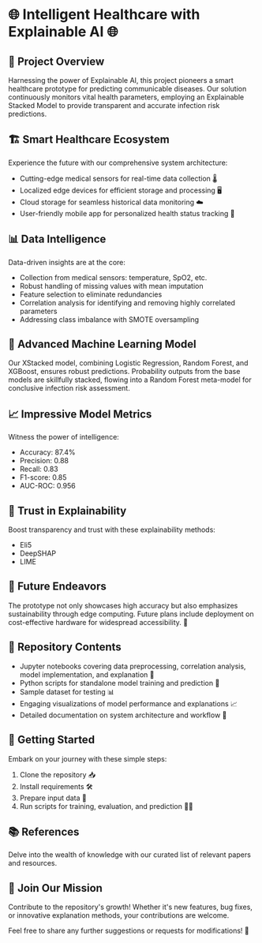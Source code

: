 # 🌐 Intelligent Healthcare with Explainable AI 🌐

## 🚀 Project Overview
Harnessing the power of Explainable AI, this project pioneers a smart healthcare prototype for predicting communicable diseases. Our solution continuously monitors vital health parameters, employing an Explainable Stacked Model to provide transparent and accurate infection risk predictions.

## 🏗️ Smart Healthcare Ecosystem
Experience the future with our comprehensive system architecture:
- Cutting-edge medical sensors for real-time data collection 🌡️
- Localized edge devices for efficient storage and processing 🖥️
- Cloud storage for seamless historical data monitoring ☁️
- User-friendly mobile app for personalized health status tracking 📱

## 📊 Data Intelligence
Data-driven insights are at the core:
- Collection from medical sensors: temperature, SpO2, etc.
- Robust handling of missing values with mean imputation
- Feature selection to eliminate redundancies
- Correlation analysis for identifying and removing highly correlated parameters
- Addressing class imbalance with SMOTE oversampling

## 🧠 Advanced Machine Learning Model
Our XStacked model, combining Logistic Regression, Random Forest, and XGBoost, ensures robust predictions. Probability outputs from the base models are skillfully stacked, flowing into a Random Forest meta-model for conclusive infection risk assessment.

## 📈 Impressive Model Metrics
Witness the power of intelligence:
- Accuracy: 87.4%
- Precision: 0.88
- Recall: 0.83
- F1-score: 0.85
- AUC-ROC: 0.956

## 📝 Trust in Explainability
Boost transparency and trust with these explainability methods:
- Eli5
- DeepSHAP
- LIME

## 🎯 Future Endeavors
The prototype not only showcases high accuracy but also emphasizes sustainability through edge computing. Future plans include deployment on cost-effective hardware for widespread accessibility. 🚀

## 📂 Repository Contents
- Jupyter notebooks covering data preprocessing, correlation analysis, model implementation, and explanation 📔
- Python scripts for standalone model training and prediction 🐍
- Sample dataset for testing 📊
- Engaging visualizations of model performance and explanations 📈
- Detailed documentation on system architecture and workflow 📄

## 🚀 Getting Started
Embark on your journey with these simple steps:
1. Clone the repository 📥
2. Install requirements 🛠️
3. Prepare input data 📂
4. Run scripts for training, evaluation, and prediction 🏃‍♂️

## 📚 References
Delve into the wealth of knowledge with our curated list of relevant papers and resources.

## 🤝 Join Our Mission
Contribute to the repository's growth! Whether it's new features, bug fixes, or innovative explanation methods, your contributions are welcome.

Feel free to share any further suggestions or requests for modifications! 📝
